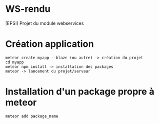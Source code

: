 # WS-rendu
[EPSI] Projet du module webservices

# Création application
	meteor create myapp --blaze (ou autre) -> création du projet
	cd myapp
	meteor npm install -> installation des packages
	meteor -> lancement du projet/serveur

# Installation d'un package propre à meteor
	meteor add package_name
